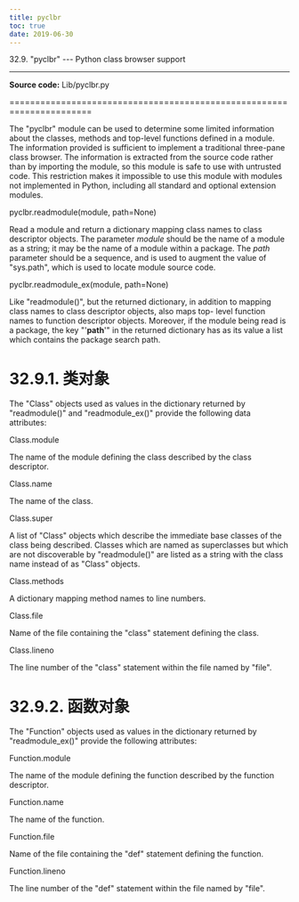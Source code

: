 ```yaml
---
title: pyclbr
toc: true
date: 2019-06-30
---
```

32.9. "pyclbr" --- Python class browser support
***********************************************

**Source code:** Lib/pyclbr.py

======================================================================

The "pyclbr" module can be used to determine some limited information
about the classes, methods and top-level functions defined in a
module.  The information provided is sufficient to implement a
traditional three-pane class browser.  The information is extracted
from the source code rather than by importing the module, so this
module is safe to use with untrusted code.  This restriction makes it
impossible to use this module with modules not implemented in Python,
including all standard and optional extension modules.

pyclbr.readmodule(module, path=None)

   Read a module and return a dictionary mapping class names to class
   descriptor objects.  The parameter *module* should be the name of a
   module as a string; it may be the name of a module within a
   package.  The *path* parameter should be a sequence, and is used to
   augment the value of "sys.path", which is used to locate module
   source code.

pyclbr.readmodule_ex(module, path=None)

   Like "readmodule()", but the returned dictionary, in addition to
   mapping class names to class descriptor objects, also maps top-
   level function names to function descriptor objects.  Moreover, if
   the module being read is a package, the key "'__path__'" in the
   returned dictionary has as its value a list which contains the
   package search path.


32.9.1. 类对象
==============

The "Class" objects used as values in the dictionary returned by
"readmodule()" and "readmodule_ex()" provide the following data
attributes:

Class.module

   The name of the module defining the class described by the class
   descriptor.

Class.name

   The name of the class.

Class.super

   A list of "Class" objects which describe the immediate base classes
   of the class being described.  Classes which are named as
   superclasses but which are not discoverable by "readmodule()" are
   listed as a string with the class name instead of as "Class"
   objects.

Class.methods

   A dictionary mapping method names to line numbers.

Class.file

   Name of the file containing the "class" statement defining the
   class.

Class.lineno

   The line number of the "class" statement within the file named by
   "file".


32.9.2. 函数对象
================

The "Function" objects used as values in the dictionary returned by
"readmodule_ex()" provide the following attributes:

Function.module

   The name of the module defining the function described by the
   function descriptor.

Function.name

   The name of the function.

Function.file

   Name of the file containing the "def" statement defining the
   function.

Function.lineno

   The line number of the "def" statement within the file named by
   "file".

